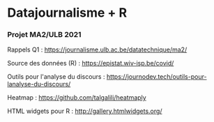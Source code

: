 # Datajournalisme + R 
### Projet MA2/ULB 2021

Rappels Q1 : https://journalisme.ulb.ac.be/datatechnique/ma2/

Source des données (R) : https://epistat.wiv-isp.be/covid/

Outils pour l'analyse du discours : https://journodev.tech/outils-pour-lanalyse-du-discours/

Heatmap : https://github.com/talgalili/heatmaply

HTML widgets pour R : http://gallery.htmlwidgets.org/
